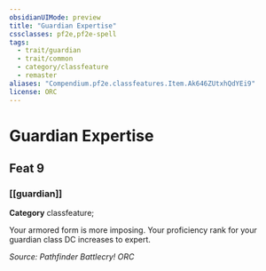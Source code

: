 ```yaml
---
obsidianUIMode: preview
title: "Guardian Expertise"
cssclasses: pf2e,pf2e-spell
tags:
  - trait/guardian
  - trait/common
  - category/classfeature
  - remaster
aliases: "Compendium.pf2e.classfeatures.Item.Ak646ZUtxhQdYEi9"
license: ORC
---
```

# Guardian Expertise
## Feat 9
### [[guardian]]

**Category** classfeature; 




Your armored form is more imposing. Your proficiency rank for your guardian class DC increases to expert.

*Source: Pathfinder Battlecry!*
*ORC*